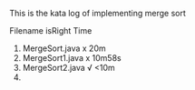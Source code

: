 This is the kata log of implementing merge sort


Filename            isRight     Time


1. MergeSort.java   x           20m
2. MergeSort1.java  x           10m58s
3. MergeSort2.java  √           <10m
4. 
